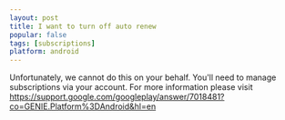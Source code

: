 ```yaml
---
layout: post
title: I want to turn off auto renew
popular: false
tags: [subscriptions]
platform: android
---
```

Unfortunately, we cannot do this on your behalf. You'll need to manage subscriptions via your account. For more information please visit https://support.google.com/googleplay/answer/7018481?co=GENIE.Platform%3DAndroid&hl=en

